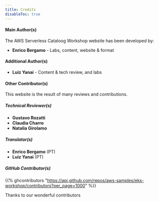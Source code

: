 ```yaml
---
title: Credits
disableToc: true
---
```


#### Main Author(s)

The AWS Serverless Cataloog Workshop website has been developed by:

* **Enrico Bergamo** - Labs, content, website & format

#### Additional Author(s)
* **Luiz Yanai** - Content & tech review, and labs 
  
#### Other Contributor(s)

This website is the result of many reviews and contributions.

##### Technical Reviewer(s)
* **Gustavo Rozatti**
* **Claudia Charro**
* **Natalia Girolamo**

##### Translator(s)
* **Enrico Bergamo** (PT)
* **Luiz Yanai** (PT)

##### GitHub Contributor(s) <i class="fas fa-heart"></i>

{{% ghcontributors "https://api.github.com/repos/aws-samples/eks-workshop/contributors?per_page=1000" %}}

Thanks to our wonderful contributors <i class="fas fa-heart"></i>